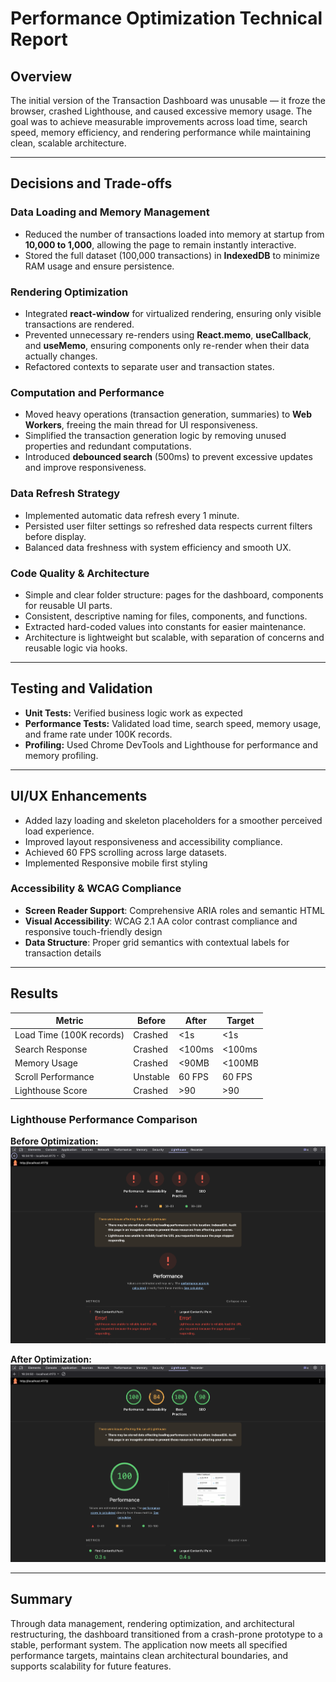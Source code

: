 # Performance Optimization Technical Report

## Overview

The initial version of the Transaction Dashboard was unusable — it froze the browser, crashed Lighthouse, and caused excessive memory usage. The goal was to achieve measurable improvements across load time, search speed, memory efficiency, and rendering performance while maintaining clean, scalable architecture.

---

## Decisions and Trade-offs

### Data Loading and Memory Management

- Reduced the number of transactions loaded into memory at startup from **10,000 to 1,000**, allowing the page to remain instantly interactive.
- Stored the full dataset (100,000 transactions) in **IndexedDB** to minimize RAM usage and ensure persistence.

### Rendering Optimization

- Integrated **react-window** for virtualized rendering, ensuring only visible transactions are rendered.
- Prevented unnecessary re-renders using **React.memo**, **useCallback**, and **useMemo**, ensuring components only re-render when their data actually changes.
- Refactored contexts to separate user and transaction states.

### Computation and Performance

- Moved heavy operations (transaction generation, summaries) to **Web Workers**, freeing the main thread for UI responsiveness.
- Simplified the transaction generation logic by removing unused properties and redundant computations.
- Introduced **debounced search** (500ms) to prevent excessive updates and improve responsiveness.

### Data Refresh Strategy

- Implemented automatic data refresh every 1 minute.
- Persisted user filter settings so refreshed data respects current filters before display.
- Balanced data freshness with system efficiency and smooth UX.

### Code Quality & Architecture

- Simple and clear folder structure: pages for the dashboard, components for reusable UI parts.
- Consistent, descriptive naming for files, components, and functions.
- Extracted hard-coded values into constants for easier maintenance.
- Architecture is lightweight but scalable, with separation of concerns and reusable logic via hooks.

---

## Testing and Validation

- **Unit Tests:** Verified business logic work as expected
- **Performance Tests:** Validated load time, search speed, memory usage, and frame rate under 100K records.
- **Profiling:** Used Chrome DevTools and Lighthouse for performance and memory profiling.

---

## UI/UX Enhancements

- Added lazy loading and skeleton placeholders for a smoother perceived load experience.
- Improved layout responsiveness and accessibility compliance.
- Achieved 60 FPS scrolling across large datasets.
- Implemented Responsive mobile first styling

### Accessibility & WCAG Compliance

- **Screen Reader Support**: Comprehensive ARIA roles and semantic HTML
- **Visual Accessibility**: WCAG 2.1 AA color contrast compliance and responsive touch-friendly design
- **Data Structure**: Proper grid semantics with contextual labels for transaction details

---

## Results

| Metric                   | Before   | After  | Target |
| ------------------------ | -------- | ------ | ------ |
| Load Time (100K records) | Crashed  | <1s    | <1s    |
| Search Response          | Crashed  | <100ms | <100ms |
| Memory Usage             | Crashed  | <90MB  | <100MB |
| Scroll Performance       | Unstable | 60 FPS | 60 FPS |
| Lighthouse Score         | Crashed  | >90    | >90    |

### Lighthouse Performance Comparison

**Before Optimization:**
![Lighthouse Previous Results](./public/lighthouse-prev.png)

**After Optimization:**
![Lighthouse Current Results](./public/lighthouse-now.png)

---

## Summary

Through data management, rendering optimization, and architectural restructuring, the dashboard transitioned from a crash-prone prototype to a stable, performant system. The application now meets all specified performance targets, maintains clean architectural boundaries, and supports scalability for future features.
